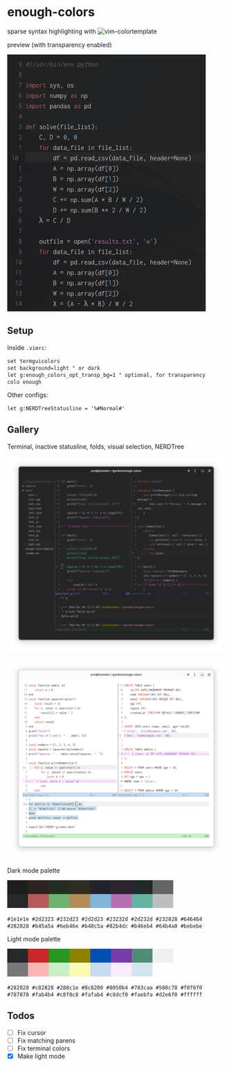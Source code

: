 # enough-colors

sparse syntax highlighting with ![vim-colortemplate](https://github.com/lifepillar/vim-colortemplate)

preview (with transparency enabled)

![](https://github.com/ycm/enough-colors/blob/master/gallery/splash.png)

## Setup

Inside `.vimrc`:

```vim
set termguicolors
set background=light " or dark
let g:enough_colors_opt_transp_bg=1 " optional, for transparency
colo enough
```

Other configs:

```vim
let g:NERDTreeStatusline = '%#Normal#'
```

## Gallery

Terminal, inactive statusline, folds, visual selection, NERDTree

![](https://github.com/ycm/enough-colors/blob/master/gallery/darkmode_demo.png)

![](https://github.com/ycm/enough-colors/blob/master/gallery/lightmode_demo.png)

Dark mode palette

![](https://github.com/ycm/enough-colors/blob/master/gallery/darkmode_palette.png)

```
#1e1e1e #2d2323 #232d23 #2d2d23 #23232d #2d232d #232828 #646464
#282828 #b45a5a #6eb46e #b48c5a #82b4dc #b46eb4 #64b4a0 #bebebe
```

Light mode palette

![](https://github.com/ycm/enough-colors/blob/master/gallery/lightmode_palette.png)

```
#282828 #c82828 #288c1e #8c8200 #0050b4 #783caa #508c78 #f0f0f0
#787878 #fab4b4 #c8f0c8 #fafab4 #c8dcf0 #faebfa #d2e6f0 #ffffff
```

## Todos

- [ ] Fix cursor
- [ ] Fix matching parens
- [ ] Fix terminal colors
- [x] Make light mode
